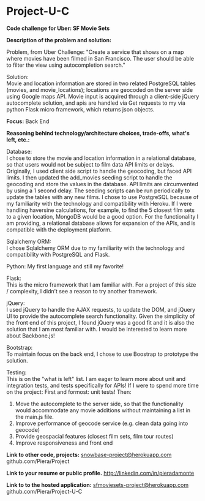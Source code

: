 Project-U-C
===========

**Code challenge for Uber: SF Movie Sets**

**Description of the problem and solution:**

Problem, from Uber Challenge:
"Create a service that shows on a map where movies have been filmed in San Francisco. The user should be able to filter the view using autocompletion search."

Solution:  
Movie and location information are stored in two related PostgreSQL tables (movies, and movie_locations); locations are geocoded on the server side using Google maps API.  Movie input is acquired through a client-side jQuery autocomplete solution, and apis are handled via Get requests to my via python Flask micro framework, which returns json objects.

**Focus:**
Back End

**Reasoning behind technology/architecture choices, trade-offs, what's left, etc.:**

Database:  
I chose to store the movie and location information in a relational database, so that users would not be subject to film data API limits or delays.  Originally, I used client side script to handle the geocoding, but faced API limits.  I then updated the add_movies seeding script to handle the geocoding and store the values in the database. API limits are circumvented by using a 1 second delay.  The seeding scripts can be run periodically to update the tables with any new films.  I chose to use PostgreSQL because of my familiarity with the technology and compatibility with Heroku.  If I were handling haversine calculations, for example, to find the 5 closest film sets to a given location, MongoDB would be a good option.  For the functionality I am providing, a relational database allows for expansion of the APIs, and is compatible with the deployment platform.

Sqlalchemy ORM:  
I chose Sqlalchemy ORM due to my familiarity with the technology and compatibility with PostgreSQL and Flask.

Python: 
My first language and still my favorite!

Flask:  
This is the micro framework that I am familiar with.  For a project of this size / complexity, I didn’t see a reason to try another framework.

jQuery:  
I used jQuery to handle the AJAX requests, to update the DOM, and jQuery UI to provide the autocomplete search functionality.  Given the simplicity of the front end of this project, I found jQuery was a good fit and it is also the solution that I am most familiar with.   I would be interested to learn more about Backbone.js!

Bootstrap:  
To maintain focus on the back end, I chose to use Boostrap to prototype the solution.

Testing:  
This is on the "what is left" list.  I am eager to learn more about unit and integration tests, and tests specifically for APIs! 
If I were to spend more time on the project:
First and formost: unit tests!
Then:
1. Move the autocomplete to the server side, so that the functionality would accommodate any movie additions without maintaining a list in the main.js file.
2. Improve performance of geocode service (e.g. clean data going into geocode)
3. Provide geospacial features (closest film sets, film tour routes)
4. Improve responsiveness and front end

**Link to other code, projects:**
snowbase-project@herokuapp.com
github.com/Piera/Project

**Link to your resume or public profile.**
http://linkedin.com/in/pieradamonte

**Link to to the hosted application:**
sfmoviesets-project@herokuapp.com
github.com/Piera/Project-U-C

